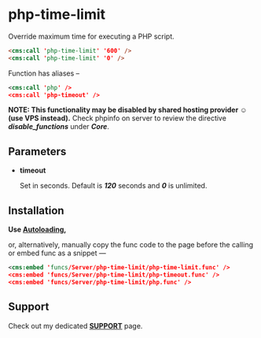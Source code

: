 # php-time-limit

Override maximum time for executing a PHP script.

```html
<cms:call 'php-time-limit' '600' />
<cms:call 'php-time-limit' '0' />
```

Function has aliases –

```xml
<cms:call 'php' />
<cms:call 'php-timeout' />
```

**NOTE: This functionality may be disabled by shared hosting provider ☺ (use VPS instead).** Check phpinfo on server to review the directive ***disable_functions*** under ***Core***.

## Parameters

* **timeout**

   Set in seconds. Default is ***120*** seconds and ***0*** is unlimited.

## Installation

**Use [Autoloading](https://github.com/trendoman/Cms-Fu/tree/master/ADDON-FUNCS-ON-DEMAND.md),**

or, alternatively, manually copy the func code to the page before the calling or embed func as a snippet —

```xml
<cms:embed 'funcs/Server/php-time-limit/php-time-limit.func' />
<cms:embed 'funcs/Server/php-time-limit/php-timeout.func' />
<cms:embed 'funcs/Server/php-time-limit/php.func' />
```

## Support

Check out my dedicated [**SUPPORT**](/SUPPORT.md) page.
